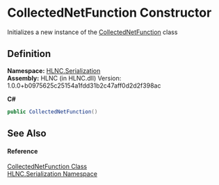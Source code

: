 # CollectedNetFunction Constructor


Initializes a new instance of the <a href="T_HLNC_Serialization_CollectedNetFunction">CollectedNetFunction</a> class



## Definition
**Namespace:** <a href="N_HLNC_Serialization">HLNC.Serialization</a>  
**Assembly:** HLNC (in HLNC.dll) Version: 1.0.0+b0975625c25154a1fdd31b2c47aff0d2d2f398ac

**C#**
``` C#
public CollectedNetFunction()
```



## See Also


#### Reference
<a href="T_HLNC_Serialization_CollectedNetFunction">CollectedNetFunction Class</a>  
<a href="N_HLNC_Serialization">HLNC.Serialization Namespace</a>  
